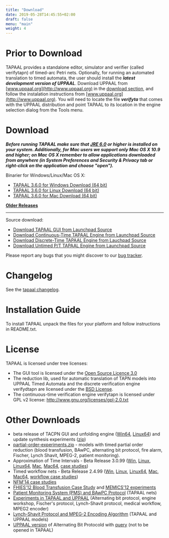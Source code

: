 ```yaml
---
title: "Download"
date: 2019-05-28T14:45:55+02:00
draft: false
menu: "main"
weight: 4
---
```



# Prior to Download

TAPAAL provides a standalone editor, simulator and verifier (called verifytapn) of timed-arc Petri nets. Optionally, for running an automated translation to timed automata, the user should install the ***latest development version of UPPAAL***. 
Download UPPAAL from [www.uppaal.org](http://www.uppaal.org) in the [download section](http://www.it.uu.se/research/group/darts/uppaal/download.shtml), and follow the instalation instructions from [www.uppaal.org](http://www.uppaal.org). You will need to locate the file ***verifyta*** that comes with the UPPAAL distribution and point TAPAAL to its location in the engine selection dialog from the Tools menu.
		
# Download

***Before running TAPAAL make sure that [JRE 6.0](http://java.sun.com/javase/downloads/) or higher is installed on your system. Additionally, for Mac users we support only Mac OS X 10.9 and higher; on Mac OS X remember to allow applications downloaded from anywhere (in System Preferences and Security & Privacy tab or right-click on the application and choose "open").***

Binarier for Windows/Linux/Mac OS X:

  * [TAPAAL 3.6.0 for Windows Download (64 bit)](http://download.tapaal.net/fileadmin/download/tapaal-3.6/tapaal-3.6.0-win64.zip)
  * [TAPAAL 3.6.0 for Linux Download (64 bit)](http://download.tapaal.net/fileadmin/download/tapaal-3.6/tapaal-3.6.0-linux64.zip)
  * [TAPAAL 3.6.0 for Mac Download (64 bit)](http://download.tapaal.net/fileadmin/download/tapaal-3.6/tapaal-3.6.0-mac64.dmg)
  
[**Older Releases**](older-releases/)

-----------------------

Source download:

  * [Download TAPAAL GUI from Launchpad Source](https://code.launchpad.net/tapaal/)
  * [Download Continuous-Time TAPAAL Engine from Launchpad Source](https://code.launchpad.net/verifytapn)
  * [Download Discrete-Time TAPAAL Engine from Lauchpad Source](https://code.launchpad.net/verifydtapn)
  * [Download Untimed P/T TAPAAL Engine from Launchpad Source](https://code.launchpad.net/verifypn)

Please report any bugs that you might discover to our [bug tracker](https://bugs.launchpad.net/tapaal).

# Changelog

See the [tapaal changelog](changelog).

# Installation Guide
To install TAPAAL unpack the files for your platform and follow instructions in README.txt.

# License 
TAPAAL is licensed under tree licenses: 

  * The GUI tool is licensed under the [Open Source Licence 3.0](http://www.opensource.org/licenses/osl-3.0.php)
  * The reduction lib, used for automatic translation of TAPN models into UPPAAL Timed Automata and the discrete verification engine verifydtapn are licensed under the [BSD License](http://www.opensource.org/licenses/bsd-license.php). 
  * The continuous-time verification engine verifytapn is licensed under GPL v2 license: http://www.gnu.org/licenses/gpl-2.0.txt
  		
# Other Downloads
<ul><li>beta release of TACPN GUI and unfolding engine (<a href="/fileadmin/download/tapaal-3.5/tapaal-dev-beta1-win64.zip" title="Initiates file download" class="download" >Win64</a>, <a href="/fileadmin/download/tapaal-3.5/tapaal-dev-beta1-linux64.zip" title="Initiates file download" class="download" >Linux64</a>) and update synthesis experiments (<a href="/fileadmin/download/tapaal-3.5/experiments.zip" title="Initiates file download" class="download" >zip</a>)</li><li><a href="/fileadmin/download/resources/partial-order-experiments.zip" title="Initiates file download" class="download" >partial-order-experiments.zip</a> - models with timed partial order reduction (blood transfusion, BAwPC, alternating bit protocol, fire alarm, Fischer, Lynch Shavit, MPEG-2, patient monitoring).</li><li>Approximation of Time Intervals - Beta Release 3.0.99 (<a href="/fileadmin/download/tapaal-3.0/tapaal-3.0.99-win.zip" title="Initiates file download" class="download" >Win</a>, <a href="/fileadmin/download/tapaal-3.0/tapaal-3.0.99-linux.zip" title="Initiates file download" class="download" >Linux</a>, <a href="/fileadmin/download/tapaal-3.0/tapaal-3.0.99-linux64.zip" title="Initiates file download" class="download" >Linux64</a>, <a href="/fileadmin/download/tapaal-3.0/tapaal-3.0.99-mac.dmg" title="Initiates file download" class="download" >Mac</a>, <a href="/fileadmin/download/tapaal-3.0/tapaal-3.0.99-mac64.dmg" title="Initiates file download" class="download" >Mac64</a>, <a href="/fileadmin/download/tapaal-3.0/models.zip" title="Initiates file download" class="download" >case studies</a>)</li><li>Timed workflow nets - Beta Release 2.4.99 (<a href="/fileadmin/download/tapaal-2.4/tapaal-2.4.99-win.zip" title="Initiates file download" class="download" >Win</a>, <a href="/fileadmin/download/tapaal-2.4/tapaal-2.4.99-linux.zip" title="Initiates file download" class="download" >Linux</a>, <a href="/fileadmin/download/tapaal-2.4/tapaal-2.4.99-linux64.zip" title="Initiates file download" class="download" >Linux64</a>, <a href="/fileadmin/download/tapaal-2.4/tapaal-2.4.99-mac.dmg" title="Initiates file download" class="download" >Mac</a>, <a href="/fileadmin/download/tapaal-2.4/tapaal-2.4.99-mac64.dmg" title="Initiates file download" class="download" >Mac64</a>, <a href="/fileadmin/download/tapaal-2.4/workflows.zip" title="Initiates file download" class="download" >workflow case studies</a>)</li><li><a href="/fileadmin/download/resources/nfm14-experiments.zip" title="Initiates file download" class="download" >NFM'14 case studies</a></li><li><a href="/fileadmin/download/resources/FHIES12-blood-transfusion.zip" title="Initiates file download" class="download" >FHIES'12 Blood Transfusion Case Study</a> and&nbsp;<a href="/fileadmin/download/resources/MEMICS-experiments.zip" title="Initiates file download" class="download" >MEMICS'12 experiments</a></li><li><a href="/fileadmin/download/resources/PMS-BAwPC.zip" title="Initiates file download" class="download" >Patient Monitoring System (PMS) and BAwPC Protocol</a> (TAPAAL nets)</li><li><a href="/fileadmin/download/resources/experiments-journal.zip" class="download" >Experiments in TAPAAL and UPPAAL</a> (Alternating bit protocol, engine workshop, Fischer's protocol, Lynch-Shavit protocol, medical workflow, MPEG2 encoder)</li><li><a href="/fileadmin/download/resources/lynch-shavit-and-mpeg2-models.zip" class="download" >Lynch-Shavit Protocol and MPEG-2 Encoding Algorithm</a> (TAPAAL and UPPAAL models)</li><li><a href="/../fileadmin/download/tapaal-1.1/abp.xml" title="Initiates file download" class="download" >UPPAAL version</a> of Alternating Bit Protocold with <a href="/../fileadmin/download/tapaal-1.1/abp.q" title="Initiates file download" class="download" >query</a> (not to be opened in TAPAAL)</li></ul>
